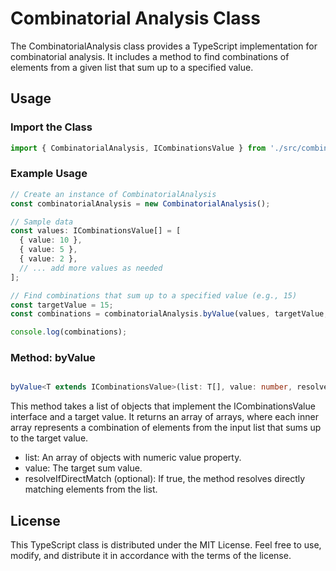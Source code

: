 # Combinatorial Analysis Class
The CombinatorialAnalysis class provides a TypeScript implementation for combinatorial analysis. It includes a method to find combinations of elements from a given list that sum up to a specified value.

## Usage
### Import the Class
```typescript
import { CombinatorialAnalysis, ICombinationsValue } from './src/combinatorial-analysis';
```

### Example Usage
```typescript
// Create an instance of CombinatorialAnalysis
const combinatorialAnalysis = new CombinatorialAnalysis();

// Sample data
const values: ICombinationsValue[] = [
  { value: 10 },
  { value: 5 },
  { value: 2 },
  // ... add more values as needed
];

// Find combinations that sum up to a specified value (e.g., 15)
const targetValue = 15;
const combinations = combinatorialAnalysis.byValue(values, targetValue, true);

console.log(combinations);
```

### Method: byValue
```typescript

byValue<T extends ICombinationsValue>(list: T[], value: number, resolveIfDirectMatch = false): T[][]
```
This method takes a list of objects that implement the ICombinationsValue interface and a target value. It returns an array of arrays, where each inner array represents a combination of elements from the input list that sums up to the target value.

- list: An array of objects with numeric value property.
- value: The target sum value.
- resolveIfDirectMatch (optional): If true, the method resolves directly matching elements from the list.

## License
This TypeScript class is distributed under the MIT License. Feel free to use, modify, and distribute it in accordance with the terms of the license.
